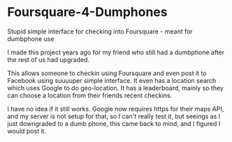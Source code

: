 # Foursquare-4-Dumphones
Stupid simple interface for checking into Foursquare - meant for dumbphone use

I made this project years ago for my friend who still had a dumbphone after the rest of us had upgraded.  

This allows someone to checkin using Foursquare and even post it to Facebook using suuuuper simple interface.  It even has a location search which uses Google to do geo-location. It has a leaderboard, mainly so they can choose a location from their friends recent checkins.  

I have no idea if it still works.  Google now requires https for their maps API, and my server is not setup for that, so I can't really test it, but seeings as I just downgraded to a dumb phone, this came back to mind, and I figured I would post it. 
